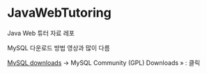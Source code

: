 # JavaWebTutoring
Java Web 튜터 자료 레포

MySQL 다운로드 방법 영상과 많이 다름

[MySQL downloads](https://www.mysql.com/downloads/)
 -> MySQL Community (GPL) Downloads » : 클릭
